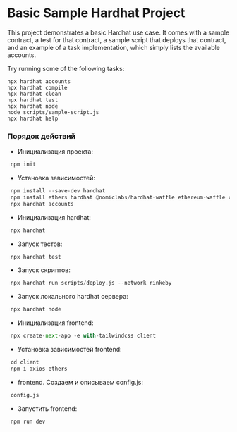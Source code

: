 # Basic Sample Hardhat Project

This project demonstrates a basic Hardhat use case. It comes with a sample contract, a test for that contract, a sample script that deploys that contract, and an example of a task implementation, which simply lists the available accounts.

Try running some of the following tasks:

```shell
npx hardhat accounts
npx hardhat compile
npx hardhat clean
npx hardhat test
npx hardhat node
node scripts/sample-script.js
npx hardhat help
```

### Порядок действий

- Инициализация проекта:

```python
 npm init
```

- Установка зависимостей:

```python
 npm install --save-dev hardhat
 npm install ethers hardhat @nomiclabs/hardhat-waffle ethereum-waffle chai @nomiclabs/hardhat-ethers @openzeppelin/contracts dotenv
 npx hardhat accounts
```

- Инициализация hardhat:

```python
 npx hardhat
```

- Запуск тестов:

```python
 npx hardhat test
```

- Запуск скриптов:

```python
 npx hardhat run scripts/deploy.js --network rinkeby
```

- Запуск локального hardhat сервера:

```python
 npx hardhat node
``` 

- Инициализация frontend:

```python
 npx create-next-app -e with-tailwindcss client
``` 

- Установка зависимостей frontend:

```python
 cd client
 npm i axios ethers
``` 

- frontend. Создаем и описываем config.js:

```python
 config.js
``` 

- Запустить frontend:

```python
 npm run dev
``` 
